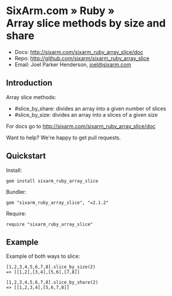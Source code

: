 # SixArm.com » Ruby » <br> Array slice methods by size and share

* Docs: <http://sixarm.com/sixarm_ruby_array_slice/doc>
* Repo: <http://github.com/sixarm/sixarm_ruby_array_slice>
* Email: Joel Parker Henderson, <joel@sixarm.com>


## Introduction

Array slice methods:

* #slice_by_share: divides an array into a given number of slices
* #slice_by_size: divides an array into a slices of a given size

For docs go to <http://sixarm.com/sixarm_ruby_array_slice/doc>

Want to help? We're happy to get pull requests.


## Quickstart

Install:

    gem install sixarm_ruby_array_slice

Bundler:

    gem "sixarm_ruby_array_slice", "=2.1.2"

Require:

    require "sixarm_ruby_array_slice"


## Example

Example of both ways to slice:

    [1,2,3,4,5,6,7,8].slice_by_size(2) 
    => [[1,2],[3,4],[5,6],[7,8]]

    [1,2,3,4,5,6,7,8].slice_by_share(2) 
    => [[1,2,3,4],[5,6,7,8]] 

